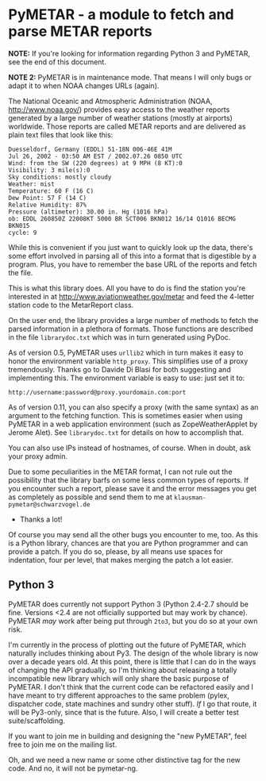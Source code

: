 # PyMETAR - a module to fetch and parse METAR reports

**NOTE:** If you're looking for information regarding Python 3 and PyMETAR, see
the end of this document.

**NOTE 2:** PyMETAR is in maintenance mode. That means I will only bugs or adapt
it to when NOAA changes URLs (again).

The National Oceanic and Atmospheric Administration (NOAA, http://www.noaa.gov/)
provides easy access to the weather reports generated by a large number of
weather stations (mostly at airports) worldwide. Those reports are called METAR
reports and are delivered as plain text files that look like this:

```
Duesseldorf, Germany (EDDL) 51-18N 006-46E 41M
Jul 26, 2002 - 03:50 AM EST / 2002.07.26 0850 UTC
Wind: from the SW (220 degrees) at 9 MPH (8 KT):0
Visibility: 3 mile(s):0
Sky conditions: mostly cloudy
Weather: mist
Temperature: 60 F (16 C)
Dew Point: 57 F (14 C)
Relative Humidity: 87%
Pressure (altimeter): 30.00 in. Hg (1016 hPa)
ob: EDDL 260850Z 22008KT 5000 BR SCT006 BKN012 16/14 Q1016 BECMG BKN015
cycle: 9
```

While this is convenient if you just want to quickly look up the data, there's
some effort involved in parsing all of this into a format that is digestible by
a program. Plus, you have to remember the base URL of the reports and fetch the
file.

This is what this library does. All you have to do is find the station you're
interested in at http://www.aviationweather.gov/metar and feed the 4-letter
station code to the MetarReport class.

On the user end, the library provides a large number of methods to fetch the
parsed information in a plethora of formats. Those functions are described in
the file `librarydoc.txt` which was in turn generated using PyDoc.

As of version 0.5, PyMETAR uses `urllib2` which in turn makes it easy to honor
the environment variable `http_proxy`. This simplifies use of a proxy
tremendously. Thanks go to Davide Di Blasi for both suggesting and implementing
this. The environment variable is easy to use: just set it to:

```
http://username:password@proxy.yourdomain.com:port 
```

As of version 0.11, you can also specify a proxy (with the same syntax) as an
argument to the fetching function. This is sometimes easier when using PyMETAR
in a web application environment (such as ZopeWeatherApplet by Jerome Alet). See
`librarydoc.txt` for details on how to accomplish that. 

You can also use IPs instead of hostnames, of course. When in doubt, ask your
proxy admin.

Due to some peculiarities in the METAR format, I can not rule out the
possibility that the library barfs on some less common types of reports. If you
encounter such a report, please save it and the error messages you get as
completely as possible and send them to me at `klausman-pymetar@schwarzvogel.de`
- Thanks a lot!

Of course you may send all the other bugs you encounter to me, too. As this is a
Python library, chances are that you are Python programmer and can provide a
patch. If you do so, please, by all means use spaces for indentation, four per
level, that makes merging the patch a lot easier.

## Python 3

PyMETAR does currently not support Python 3 (Python 2.4-2.7 should be fine.
Versions <2.4 are not officially supported but may work by chance). PyMETAR
_may_ work after being put through `2to3`, but you do so at your own risk.

I'm currently in the process of plotting out the future of PyMETAR, which
naturally includes thinking about Py3. The design of the whole library is now
over a decade years old. At this point, there is little that I can do in the
ways of changing the API gradually, so I'm thinking about releasing a totally
incompatible new library which will only share the basic purpose of PyMETAR. I
don't think that the current code can be refactored easily and I have meant to
try different approaches to the same problem (pylex, dispatcher code, state
machines and sundry other stuff). *If* I go that route, it will be Py3-only,
since that is the future. Also, I will create a better test suite/scaffolding.

If you want to join me in building and designing the "new PyMETAR", feel free to
join me on the mailing list.

Oh, and we need a new name or some other distinctive tag for the new code. And
no, it will not be pymetar-ng.
